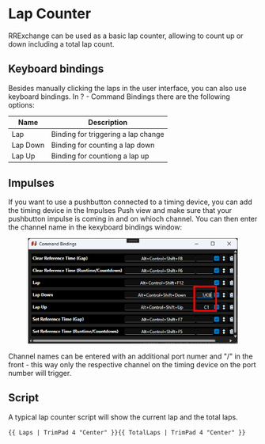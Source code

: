 # Lap Counter

RRExchange can be used as a basic lap counter, allowing to count up or down including a total lap count.&#x20;

## Keyboard bindings

Besides manually clicking the laps in the user interface, you can also use keyboard bindings. In ? - Command Bindings there are the following options:&#x20;

| Name     | Description                         |
| -------- | ----------------------------------- |
| Lap      | Binding for triggering a lap change |
| Lap Down | Binding for counting a lap down     |
| Lap Up   | Binding for countiong a lap up      |

## Impulses

If you want to use a pushbutton connected to a timing device, you can add the timing device in the Impulses Push view and make sure that your pushbutton impulse is coming in and on whioch channel. You can then enter the channel name in the kexyboard bindings window:

<figure><img src="../../../.gitbook/assets/image.png" alt=""><figcaption></figcaption></figure>

Channel names can be entered with an additional port numer and "/" in the front - this way only the respective channel on the timing device on the port number will trigger.

## Script

A typical lap counter script will show the current lap and the total laps.

```
{{ Laps | TrimPad 4 "Center" }}{{ TotalLaps | TrimPad 4 "Center" }}
```
